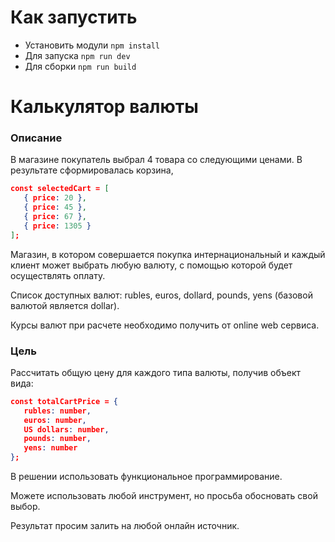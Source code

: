 

# Как запустить
* Установить модули `npm install`
* Для запуска `npm run dev`
* Для сборки `npm run build`

# Калькулятор валюты

### Описание

В магазине покупатель выбрал 4 товара со следующими ценами.
В результате сформировалась корзина,

```json
const selectedCart = [
   { price: 20 },
   { price: 45 },
   { price: 67 },
   { price: 1305 }
];
```
Магазин, в котором совершается покупка интернациональный и каждый клиент может выбрать любую валюту, с помощью которой будет осуществлять оплату.

Список доступных валют: rubles, euros, dollard, pounds, yens (базовой валютой является dollar).

Курсы валют при расчете необходимо получить от online web сервиса.

### Цель
Рассчитать общую цену для каждого типа валюты, получив объект вида:

```json
const totalCartPrice = { 
   rubles: number,
   euros: number,
   US dollars: number,
   pounds: number,
   yens: number
};
```

В решении использовать функциональное программирование.

Можете использовать любой инструмент, но просьба обосновать свой выбор.

Результат просим залить на любой онлайн источник.

